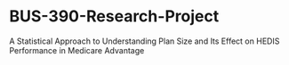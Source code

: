 # BUS-390-Research-Project
A Statistical Approach to Understanding Plan Size and Its Effect on HEDIS Performance in Medicare Advantage
